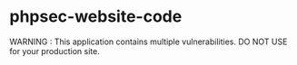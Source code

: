 phpsec-website-code
===================

WARNING : This application contains multiple vulnerabilities. DO NOT USE for your production site.


